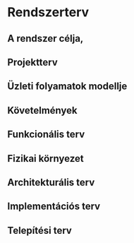
# Rendszerterv
## A rendszer célja,


## Projektterv


## Üzleti folyamatok modellje


## Követelmények


## Funkcionális terv


## Fizikai környezet


## Architekturális terv


## Implementációs terv


## Telepítési terv
